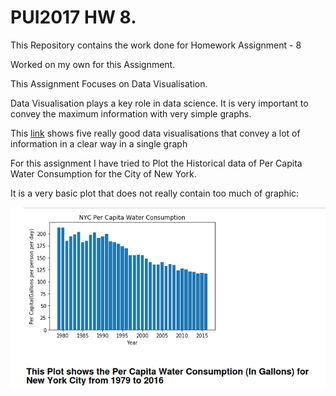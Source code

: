# PUI2017 HW 8.

This Repository contains the work done for Homework Assignment - 8

Worked on my own for this Assignment.


This Assignment Focuses on Data Visualisation.

Data Visualisation plays a key role in data science. It is very important to convey the maximum information with very simple graphs.

This [link](https://blog.udacity.com/2015/01/15-data-visualizations-will-blow-mind.html) shows five really good data visualisations that convey a lot of information in a clear way in a single graph

For this assignment I have tried to Plot the Historical data of Per Capita Water Consumption for the City of New York.

It is a very basic plot that does not really contain too much of graphic:

![solarpalette](screenshots/1.PNG)

